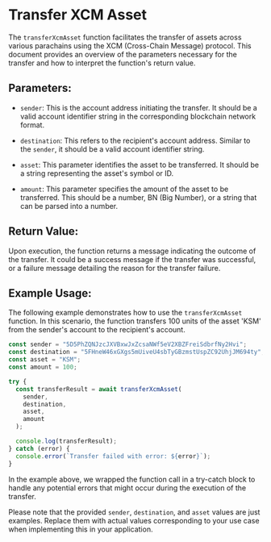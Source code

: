 # Transfer XCM Asset

The `transferXcmAsset` function facilitates the transfer of assets across various parachains using the XCM (Cross-Chain Message) protocol. This document provides an overview of the parameters necessary for the transfer and how to interpret the function's return value.

## Parameters:

- `sender`: This is the account address initiating the transfer. It should be a valid account identifier string in the corresponding blockchain network format.

- `destination`: This refers to the recipient's account address. Similar to the `sender`, it should be a valid account identifier string.

- `asset`: This parameter identifies the asset to be transferred. It should be a string representing the asset's symbol or ID.

- `amount`: This parameter specifies the amount of the asset to be transferred. This should be a number, BN (Big Number), or a string that can be parsed into a number.

## Return Value:

Upon execution, the function returns a message indicating the outcome of the transfer. It could be a success message if the transfer was successful, or a failure message detailing the reason for the transfer failure.

## Example Usage:

The following example demonstrates how to use the `transferXcmAsset` function. In this scenario, the function transfers 100 units of the asset 'KSM' from the sender's account to the recipient's account.

```javascript
const sender = "5D5PhZQNJzcJXVBxwJxZcsaNWf5eV2XBZFreiSdbrfNy2Hvi";
const destination = "5FHneW46xGXgs5mUiveU4sbTyGBzmstUspZC92UhjJM694ty";
const asset = "KSM";
const amount = 100;

try {
  const transferResult = await transferXcmAsset(
    sender,
    destination,
    asset,
    amount
  );

  console.log(transferResult);
} catch (error) {
  console.error(`Transfer failed with error: ${error}`);
}
```

In the example above, we wrapped the function call in a try-catch block to handle any potential errors that might occur during the execution of the transfer.

Please note that the provided `sender`, `destination`, and `asset` values are just examples. Replace them with actual values corresponding to your use case when implementing this in your application.
